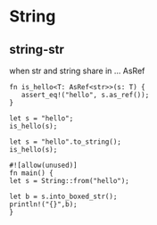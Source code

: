 # String

## string-str
when str and string share in ...
AsRef<str>

```
fn is_hello<T: AsRef<str>>(s: T) {
   assert_eq!("hello", s.as_ref());
}

let s = "hello";
is_hello(s);

let s = "hello".to_string();
is_hello(s);
```

```
#![allow(unused)]
fn main() {
let s = String::from("hello");

let b = s.into_boxed_str();
println!("{}",b);
}
```